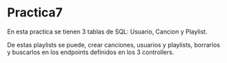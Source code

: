 # Practica7

En esta practica se tienen 3 tablas de SQL: Usuario, Cancion y Playlist.

De estas playlists se puede, crear canciones, usuarios y playlists, borrarlos y buscarlos en los endpoints definidos en los 3 controllers.
